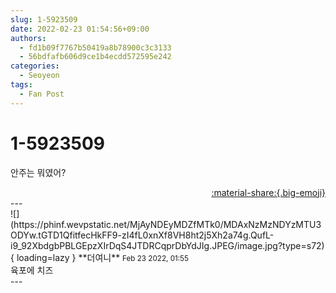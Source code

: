 ```yaml
---
slug: 1-5923509
date: 2022-02-23 01:54:56+09:00
authors:
  - fd1b09f7767b50419a8b78900c3c3133
  - 56bdfafb606d9ce1b4ecdd572595e242
categories:
  - Seoyeon
tags:
  - Fan Post
---
```


# 1-5923509

<div class="post-container" markdown="1">
<div class="content-container md-sidebar__scrollwrap" markdown="1">

안주는 뭐였어?

</div>
</div>

<div style="text-align: right;" markdown="1">
<a href="https://weverse.io/fromis9/fanpost/1-5923509" style="text-align: right;">:material-share:{.big-emoji}</a>
</div>
---

<div class="comments-container md-sidebar__scrollwrap" markdown="1">
<div class="comment" markdown="1">
<div class='id-container' markdown="1">
![](https://phinf.wevpstatic.net/MjAyNDEyMDZfMTk0/MDAxNzMzNDYzMTU3ODYw.tGTD1QfitfecHkFF9-zI4fL0xnXf8VH8ht2j5Xh2a74g.QufL-i9_92XbdgbPBLGEpzXIrDqS4JTDRCqprDbYdJIg.JPEG/image.jpg?type=s72){ loading=lazy }
**<span class="artist">더여니</span>** <small>Feb 23 2022, 01:55</small><br>
</div>
<div class='comment-body' markdown="1">
육포에 치즈 
</div>
</div>
</div>
---
